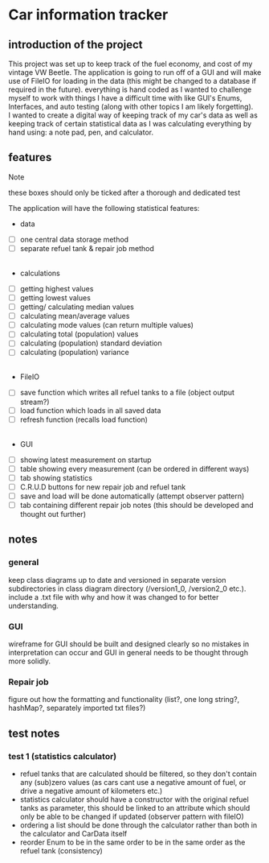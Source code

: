 # Car information tracker
## introduction of the project
This project was set up to keep track of the fuel economy, and cost 
of my vintage VW Beetle. The application is going to run off of a GUI and
will make use of FileIO for loading in the data (this might be changed to a database if required in the future). 
everything is hand coded as I wanted to challenge myself to work with things I have a difficult time with like GUI's 
Enums, Interfaces, and auto testing (along with other topics I am likely forgetting).  
I wanted to create a digital way of keeping track of my car's data as well as keeping track of 
certain statistical data as I was calculating everything by hand using: a note pad, pen, and calculator. 

## features

> [!NOTE]
> these boxes should only be ticked after a thorough and dedicated test

The application will have the following statistical features:
- data
- [ ] one central data storage method 
- [ ] separate refuel tank & repair job method  
  <br />

- calculations
-[ ] getting highest values
-[ ] getting lowest values
-[ ] getting/ calculating median values
-[ ] calculating mean/average values
-[ ] calculating mode values (can return multiple values)
-[ ] calculating total (population) values
-[ ] calculating (population) standard deviation
-[ ] calculating (population) variance  
  <br />

- FileIO
- [ ] save function which writes all refuel tanks to a file (object output stream?)
- [ ] load function which loads in all saved data
- [ ] refresh function (recalls load function)  
  <br />

- GUI
- [ ] showing latest measurement on startup
- [ ] table showing every measurement (can be ordered in different ways)
- [ ] tab showing statistics
- [ ] C.R.U.D buttons for new repair job and refuel tank
- [ ] save and load will be done automatically (attempt observer pattern)
- [ ] tab containing different repair job notes (this should be developed and thought out further)

## notes
### general 
keep class diagrams up to date and versioned in separate version subdirectories in class diagram directory 
(/version1_0, /version2_0 etc.). include a .txt file with why and how it was changed to for better understanding.

### GUI
wireframe for GUI should be built and designed clearly so no mistakes in interpretation can occur and 
GUI in general needs to be thought through more solidly.

### Repair job 
figure out how the formatting and functionality (list?, one long string?, hashMap?, separately imported txt files?)

## test notes
### test 1 (statistics calculator)
- refuel tanks that are calculated should be filtered, so they don't contain any (sub)zero values (as cars
cant use a negative amount of fuel, or drive a negative amount of kilometers etc.)
- statistics calculator should have a constructor with the original refuel tanks as parameter, 
this should be linked to an attribute which should only be able to be changed if updated (observer pattern with fileIO) 
- ordering a list should be done through the calculator rather than both in the calculator and CarData itself
- reorder Enum to be in the same order to be in the same order as the refuel tank (consistency)
